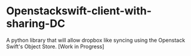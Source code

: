 Openstackswift-client-with-sharing-DC
=====================================

A python library that will allow dropbox like syncing using the Openstack Swift's Object Store. [Work in Progress]
